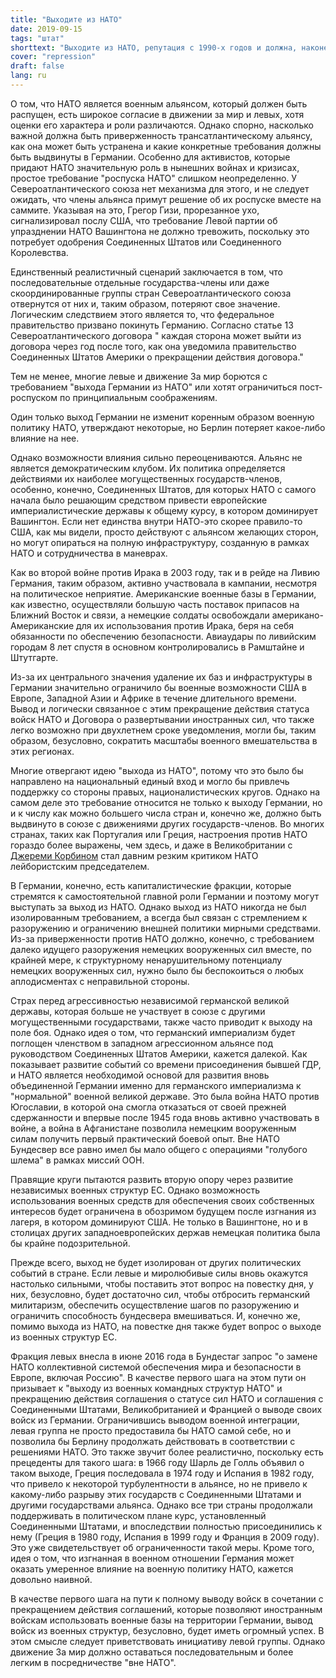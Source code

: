 ```yaml
---
title: "Выходите из НАТО"
date: 2019-09-15
tags: "штат"
shorttext: "Выходите из НАТО, репутация с 1990-х годов и должна, наконец, быть реализована ..."
cover: "repression"
draft: false
lang: ru
---
```


О том, что НАТО является военным альянсом, который должен быть распущен, есть широкое согласие в движении за мир и левых, хотя оценки его характера и роли различаются. Однако спорно, насколько важной должна быть приверженность трансатлантическому альянсу, как она может быть устранена и какие конкретные требования должны быть выдвинуты в Германии. Особенно для активистов, которые придают НАТО значительную роль в нынешних войнах и кризисах, простое требование "роспуска НАТО" слишком неопределенно. У Североатлантического союза нет механизма для этого, и не следует ожидать, что члены альянса примут решение об их роспуске вместе на саммите. Указывая на это, Грегор Гизи, прорезанное ухо, сигнализировал послу США, что требование Левой партии об упразднении НАТО Вашингтона не должно тревожить, поскольку это потребует одобрения Соединенных Штатов или Соединенного Королевства.

Единственный реалистичный сценарий заключается в том, что последовательные отдельные государства-члены или даже скоординированные группы стран Североатлантического союза отвернутся от них и, таким образом, потеряют свое значение. Логическим следствием этого является то, что федеральное правительство призвано покинуть Германию. Согласно статье 13 Североатлантического договора " каждая сторона может выйти из договора через год после того, как она уведомила правительство Соединенных Штатов Америки о прекращении действия договора."

Тем не менее, многие левые и движение За мир борются с требованием "выхода Германии из НАТО" или хотят ограничиться пост-роспуском по принципиальным соображениям.

Один только выход Германии не изменит коренным образом военную политику НАТО, утверждают некоторые, но Берлин потеряет какое-либо влияние на нее.

Однако возможности влияния сильно переоцениваются. Альянс не является демократическим клубом. Их политика определяется действиями их наиболее могущественных государств-членов, особенно, конечно, Соединенных Штатов, для которых НАТО с самого начала было решающим средством привести европейские империалистические державы к общему курсу, в котором доминирует Вашингтон. Если нет единства внутри НАТО-это скорее правило-то США, как мы видели, просто действуют с альянсом желающих сторон, но могут опираться на полную инфраструктуру, созданную в рамках НАТО и сотрудничества в маневрах.

Как во второй войне против Ирака в 2003 году, так и в рейде на Ливию Германия, таким образом, активно участвовала в кампании, несмотря на политическое неприятие. Американские военные базы в Германии, как известно, осуществляли большую часть поставок припасов на Ближний Восток и связи, а немецкие солдаты освобождали американо-Американские для их использования против Ирака, беря на себя обязанности по обеспечению безопасности. Авиаудары по ливийским городам 8 лет спустя в основном контролировались в Рамштайне и Штутгарте.

Из-за их центрального значения удаление их баз и инфраструктуры в Германии значительно ограничило бы военные возможности США в Европе, Западной Азии и Африке в течение длительного времени. Вывод и логически связанное с этим прекращение действия статуса войск НАТО и Договора о развертывании иностранных сил, что также легко возможно при двухлетнем сроке уведомления, могли бы, таким образом, безусловно, сократить масштабы военного вмешательства в этих регионах.

Многие отвергают идею "выхода из НАТО", потому что это было бы направлено на национальный единый вход и могло бы привлечь поддержку со стороны правых, националистических кругов. Однако на самом деле это требование относится не только к выходу Германии, но и к числу как можно большего числа стран и, конечно же, должно быть выдвинуто в союзе с движениями других государств-членов. Во многих странах, таких как Португалия или Греция, настроения против НАТО гораздо более выражены, чем здесь, и даже в Великобритании с [Джереми Корбином](https://www.telegraph.co.uk/news/politics/Jeremy_Corbyn/11829048/Jeremy-Corbyn-backtracks-on-calls-for-Britain-to-leave-Nato.html "Jeremy Corbyn backtracks on calls for Britain to leave Nato") стал давним резким критиком НАТО лейбористским председателем.

В Германии, конечно, есть капиталистические фракции, которые стремятся к самостоятельной главной роли Германии и поэтому могут выступать за выход из НАТО. Однако выход из НАТО никогда не был изолированным требованием, а всегда был связан с стремлением к разоружению и ограничению внешней политики мирными средствами. Из-за приверженности против НАТО должно, конечно, с требованием далеко идущего разоружения немецких вооруженных сил вместе, по крайней мере, к структурному ненарушительному потенциалу немецких вооруженных сил, нужно было бы беспокоиться о любых аплодисментах с неправильной стороны.

Страх перед агрессивностью независимой германской великой державы, которая больше не участвует в союзе с другими могущественными государствами, также часто приводит к выходу на поле боя. Однако идея о том, что германский империализм будет поглощен членством в западном агрессионном альянсе под руководством Соединенных Штатов Америки, кажется далекой. Как показывает развитие событий со времени присоединения бывшей ГДР, и НАТО является необходимой основой для развития вновь объединенной Германии именно для германского империализма к "нормальной" военной великой державе. Это была война НАТО против Югославии, в которой она смогла отказаться от своей прежней сдержанности и впервые после 1945 года вновь активно участвовать в войне, а война в Афганистане позволила немецким вооруженным силам получить первый практический боевой опыт. Вне НАТО Бундесвер все равно имел бы мало общего с операциями "голубого шлема" в рамках миссий ООН.

Правящие круги пытаются развить вторую опору через развитие независимых военных структур ЕС. Однако возможность использования военных средств для обеспечения своих собственных интересов будет ограничена в обозримом будущем после изгнания из лагеря, в котором доминируют США. Не только в Вашингтоне, но и в столицах других западноевропейских держав немецкая политика была бы крайне подозрительной.

Прежде всего, выход не будет изолирован от других политических событий в стране. Если левые и миролюбивые силы вновь окажутся настолько сильными, чтобы поставить этот вопрос на повестку дня, у них, безусловно, будет достаточно сил, чтобы отбросить германский милитаризм, обеспечить осуществление шагов по разоружению и ограничить способность бундесвера вмешиваться. И, конечно же, помимо выхода из НАТО, на повестке дня также будет вопрос о выходе из военных структур ЕС.

Фракция левых внесла в июне 2016 года в Бундестаг запрос "о замене НАТО коллективной системой обеспечения мира и безопасности в Европе, включая Россию". В качестве первого шага на этом пути он призывает к "выходу из военных командных структур НАТО" и прекращению действия соглашения о статусе сил НАТО и соглашения с Соединенными Штатами, Великобританией и Францией о выводе своих войск из Германии. Ограничившись выводом военной интеграции, левая группа не просто предоставила бы НАТО самой себе, но и позволила бы Берлину продолжать действовать в соответствии с решениями НАТО. Это также звучит более реалистично, поскольку есть прецеденты для такого шага: в 1966 году Шарль де Голль объявил о таком выходе, Греция последовала в 1974 году и Испания в 1982 году, что привело к некоторой турбулентности в альянсе, но не привело к какому-либо разрыву этих государств с Соединенными Штатами и другими государствами альянса. Однако все три страны продолжали поддерживать в политическом плане курс, установленный Соединенными Штатами, и впоследствии полностью присоединились к нему (Греция в 1980 году, Испания в 1999 году и Франция в 2009 году). Это уже свидетельствует об ограниченности такой меры. Кроме того, идея о том, что изгнанная в военном отношении Германия может оказать умеренное влияние на военную политику НАТО, кажется довольно наивной.

В качестве первого шага на пути к полному выводу войск в сочетании с прекращением действия соглашений, которые позволяют иностранным войскам использовать военные базы на территории Германии, вывод войск из военных структур, безусловно, будет иметь огромный успех. В этом смысле следует приветствовать инициативу левой группы. Однако движение За мир должно оставаться последовательным и более легким в посредничестве "вне НАТО".
